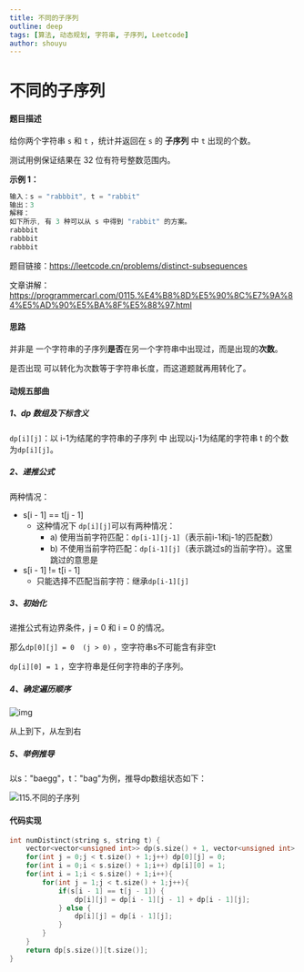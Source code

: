 ```yaml
---
title: 不同的子序列
outline: deep
tags: [算法, 动态规划, 字符串, 子序列, Leetcode]
author: shouyu
---
```


# 不同的子序列

#### 题目描述

给你两个字符串 `s` 和 `t` ，统计并返回在 `s` 的 **子序列** 中 `t` 出现的个数。

测试用例保证结果在 32 位有符号整数范围内。

**示例 1：**

```C++
输入：s = "rabbbit", t = "rabbit"
输出：3
解释：
如下所示, 有 3 种可以从 s 中得到 "rabbit" 的方案。
rabbbit
rabbbit
rabbbit
```

题目链接：https://leetcode.cn/problems/distinct-subsequences

文章讲解：https://programmercarl.com/0115.%E4%B8%8D%E5%90%8C%E7%9A%84%E5%AD%90%E5%BA%8F%E5%88%97.html

#### 思路

并非是 一个字符串的子序列**是否**在另一个字符串中出现过，而是出现的**次数**。

是否出现  可以转化为次数等于字符串长度，而这道题就再用转化了。

#### 动规五部曲 

##### 1、dp 数组及下标含义

`dp[i][j]`：以 i-1为结尾的字符串的子序列 中 出现以j-1为结尾的字符串 t 的个数为`dp[i][j]`。

##### 2、递推公式

两种情况：

- s[i - 1] == t[j - 1]
  - 这种情况下 `dp[i][j]`可以有两种情况：
    - a) 使用当前字符匹配：`dp[i-1][j-1]`（表示前i-1和j-1的匹配数） 
    - b) 不使用当前字符匹配：`dp[i-1][j]`（表示跳过s的当前字符）。这里跳过的意思是
- s[i - 1] != t[i - 1]
  - 只能选择不匹配当前字符：继承`dp[i-1][j]`

##### 3、初始化

递推公式有边界条件，j = 0 和 i = 0 的情况。

那么`dp[0][j] = 0  (j > 0)` ，空字符串s不可能含有非空t

`dp[i][0] = 1` ，空字符串是任何字符串的子序列。

##### 4、确定遍历顺序

![img](https://images-xxueyu.oss-cn-shanghai.aliyuncs.com/20221222165412.png)

从上到下，从左到右

##### 5、举例推导

以s："baegg"，t："bag"为例，推导dp数组状态如下：

![115.不同的子序列](https://images-xxueyu.oss-cn-shanghai.aliyuncs.com/115.%E4%B8%8D%E5%90%8C%E7%9A%84%E5%AD%90%E5%BA%8F%E5%88%97.jpg)

#### 代码实现

```C++
int numDistinct(string s, string t) {
    vector<vector<unsigned int>> dp(s.size() + 1, vector<unsigned int>(t.size() + 1,0));
    for(int j = 0;j < t.size() + 1;j++) dp[0][j] = 0;
    for(int i = 0;i < s.size() + 1;i++) dp[i][0] = 1;
    for(int i = 1;i < s.size() + 1;i++){
        for(int j = 1;j < t.size() + 1;j++){
            if(s[i - 1] == t[j - 1]) {
                dp[i][j] = dp[i - 1][j - 1] + dp[i - 1][j]; 
            } else {
                dp[i][j] = dp[i - 1][j];
            }
        }
    }
    return dp[s.size()][t.size()]; 
}
```



